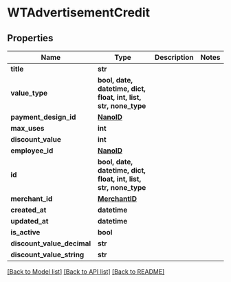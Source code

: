 # WTAdvertisementCredit


## Properties
Name | Type | Description | Notes
------------ | ------------- | ------------- | -------------
**title** | **str** |  | 
**value_type** | **bool, date, datetime, dict, float, int, list, str, none_type** |  | 
**payment_design_id** | [**NanoID**](NanoID.md) |  | 
**max_uses** | **int** |  | 
**discount_value** | **int** |  | 
**employee_id** | [**NanoID**](NanoID.md) |  | 
**id** | **bool, date, datetime, dict, float, int, list, str, none_type** |  | 
**merchant_id** | [**MerchantID**](MerchantID.md) |  | 
**created_at** | **datetime** |  | 
**updated_at** | **datetime** |  | 
**is_active** | **bool** |  | 
**discount_value_decimal** | **str** |  | 
**discount_value_string** | **str** |  | 

[[Back to Model list]](../README.md#documentation-for-models) [[Back to API list]](../README.md#documentation-for-api-endpoints) [[Back to README]](../README.md)


